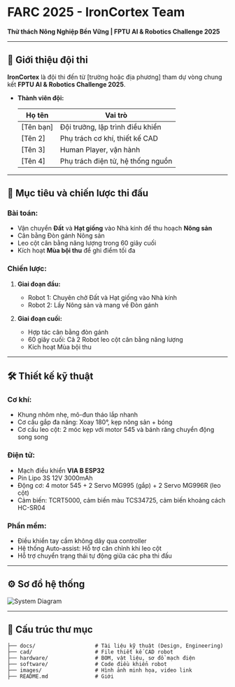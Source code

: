 # FARC 2025 - IronCortex Team

**Thử thách Nông Nghiệp Bền Vững | FPTU AI & Robotics Challenge 2025**

---

## 🌾 Giới thiệu đội thi

**IronCortex** là đội thi đến từ \[trường hoặc địa phương] tham dự vòng chung kết **FPTU AI & Robotics Challenge 2025**.

* **Thành viên đội:**

  | Họ tên     | Vai trò                           |
  | ---------- | --------------------------------- |
  | \[Tên bạn] | Đội trưởng, lập trình điều khiển  |
  | \[Tên 2]   | Phụ trách cơ khí, thiết kế CAD    |
  | \[Tên 3]   | Human Player, vận hành            |
  | \[Tên 4]   | Phụ trách điện tử, hệ thống nguồn |

---

## 🌟 Mục tiêu và chiến lược thi đấu

### Bài toán:

* Vận chuyển **Đất** và **Hạt giống** vào Nhà kính để thu hoạch **Nông sản**
* Cân bằng Đòn gánh Nông sản
* Leo cột cân bằng năng lượng trong 60 giây cuối
* Kích hoạt **Mùa bội thu** để ghi điểm tối đa

### Chiến lược:

1. **Giai đoạn đầu:**

   * Robot 1: Chuyên chở Đất và Hạt giống vào Nhà kính
   * Robot 2: Lấy Nông sản và mang về Đòn gánh

2. **Giai đoạn cuối:**

   * Hợp tác cân bằng đòn gánh
   * 60 giây cuối: Cả 2 Robot leo cột cân bằng năng lượng
   * Kích hoạt Mùa bội thu

---

## 🛠 Thiết kế kỹ thuật

### Cơ khí:

* Khung nhôm nhẹ, mô-đun tháo lắp nhanh
* Cơ cấu gắp đa năng: Xoay 180°, kẹp nông sản + bóng
* Cơ cấu leo cột: 2 móc kẹp với motor 545 và bánh răng chuyển động song song

### Điện tử:

* Mạch điều khiển **VIA B ESP32**
* Pin Lipo 3S 12V 3000mAh
* Động cơ: 4 motor 545 + 2 Servo MG995 (gắp) + 2 Servo MG996R (leo cột)
* Cảm biến: TCRT5000, cảm biến màu TCS34725, cảm biến khoảng cách HC-SR04

### Phần mềm:

* Điều khiển tay cầm không dây qua controller
* Hệ thống Auto-assist: Hỗ trợ căn chỉnh khi leo cột
* Hỗ trợ chuyển trạng thái tự động giữa các pha thi đấu

---

## ⚙️ Sơ đồ hệ thống

![System Diagram](https://via.placeholder.com/800x400?text=System+Diagram+IronCortex)

---

## 📂 Cấu trúc thư mục

```
├── docs/                   # Tài liệu kỹ thuật (Design, Engineering)
├── cad/                    # File thiết kế CAD robot
├── hardware/               # BOM, vật liệu, sơ đồ mạch điện
├── software/               # Code điều khiển robot
├── images/                 # Hình ảnh minh họa, video link
├── README.md               # Giới
```

